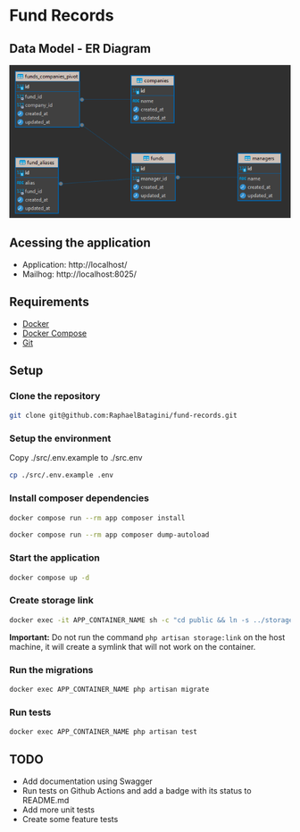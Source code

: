 # Fund Records

## Data Model - ER Diagram
![ER Diagram](./fund-records.png)

## Acessing the application
- Application: http://localhost/
- Mailhog: http://localhost:8025/

## Requirements

- [Docker](https://docs.docker.com/install/)
- [Docker Compose](https://docs.docker.com/compose/install/)
- [Git](https://git-scm.com/downloads)

## Setup

### Clone the repository

```bash
git clone git@github.com:RaphaelBatagini/fund-records.git
```

### Setup the environment

Copy ./src/.env.example to ./src.env

```bash
cp ./src/.env.example .env
```

### Install composer dependencies

```bash
docker compose run --rm app composer install
```

```bash
docker compose run --rm app composer dump-autoload
```

### Start the application

```bash
docker compose up -d
```

### Create storage link

```bash
docker exec -it APP_CONTAINER_NAME sh -c "cd public && ln -s ../storage/app/public storage"
```

**Important:** Do not run the command `php artisan storage:link` on the host machine, it will create a symlink that will not work on the container.

### Run the migrations

```bash
docker exec APP_CONTAINER_NAME php artisan migrate
```

### Run tests

```bash
docker exec APP_CONTAINER_NAME php artisan test
```

## TODO
- Add documentation using Swagger
- Run tests on Github Actions and add a badge with its status to README.md
- Add more unit tests
- Create some feature tests